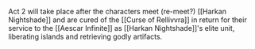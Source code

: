 Act 2 will take place after the characters meet (re-meet?) [[Harkan Nightshade]]  and are cured of the [[Curse of Rellivvra]] in return for their service to the [[Aescar Infinite]] as [[Harkan Nightshade]]'s elite unit, liberating islands and retrieving godly artifacts.